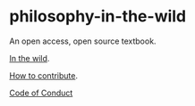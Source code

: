 # philosophy-in-the-wild
An open access, open source textbook.

[In the wild](https://gwmatthews.github.io/philosophy-in-the-wild/).

[How to contribute](https://github.com/gwmatthews/philosophy-in-the-wild/blob/master/CONTRIBUTING.md).

[Code of Conduct](https://github.com/gwmatthews/philosophy-in-the-wild/blob/master/CODE_OF_CONDUCT.md)
